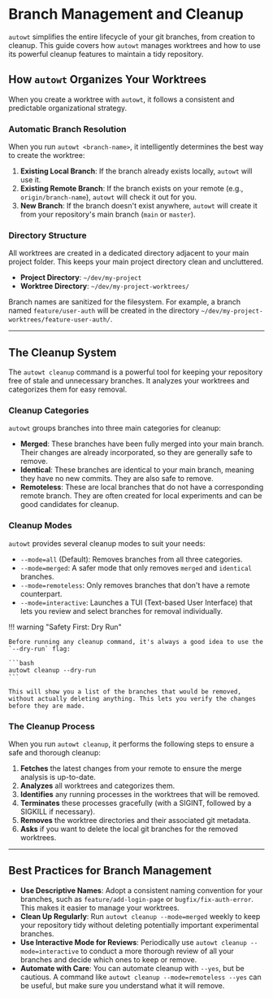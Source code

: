 # Branch Management and Cleanup

`autowt` simplifies the entire lifecycle of your git branches, from creation to cleanup. This guide covers how `autowt` manages worktrees and how to use its powerful cleanup features to maintain a tidy repository.

## How `autowt` Organizes Your Worktrees

When you create a worktree with `autowt`, it follows a consistent and predictable organizational strategy.

### Automatic Branch Resolution

When you run `autowt <branch-name>`, it intelligently determines the best way to create the worktree:

1.  **Existing Local Branch**: If the branch already exists locally, `autowt` will use it.
2.  **Existing Remote Branch**: If the branch exists on your remote (e.g., `origin/branch-name`), `autowt` will check it out for you.
3.  **New Branch**: If the branch doesn't exist anywhere, `autowt` will create it from your repository's main branch (`main` or `master`).

### Directory Structure

All worktrees are created in a dedicated directory adjacent to your main project folder. This keeps your main project directory clean and uncluttered.

*   **Project Directory**: `~/dev/my-project`
*   **Worktree Directory**: `~/dev/my-project-worktrees/`

Branch names are sanitized for the filesystem. For example, a branch named `feature/user-auth` will be created in the directory `~/dev/my-project-worktrees/feature-user-auth/`.

---

## The Cleanup System

The `autowt cleanup` command is a powerful tool for keeping your repository free of stale and unnecessary branches. It analyzes your worktrees and categorizes them for easy removal.

### Cleanup Categories

`autowt` groups branches into three main categories for cleanup:

*   **Merged**: These branches have been fully merged into your main branch. Their changes are already incorporated, so they are generally safe to remove.
*   **Identical**: These branches are identical to your main branch, meaning they have no new commits. They are also safe to remove.
*   **Remoteless**: These are local branches that do not have a corresponding remote branch. They are often created for local experiments and can be good candidates for cleanup.

### Cleanup Modes

`autowt` provides several cleanup modes to suit your needs:

*   `--mode=all` (Default): Removes branches from all three categories.
*   `--mode=merged`: A safer mode that only removes `merged` and `identical` branches.
*   `--mode=remoteless`: Only removes branches that don't have a remote counterpart.
*   `--mode=interactive`: Launches a TUI (Text-based User Interface) that lets you review and select branches for removal individually.

!!! warning "Safety First: Dry Run"

    Before running any cleanup command, it's always a good idea to use the `--dry-run` flag:

    ```bash
    autowt cleanup --dry-run
    ```

    This will show you a list of the branches that would be removed, without actually deleting anything. This lets you verify the changes before they are made.

### The Cleanup Process

When you run `autowt cleanup`, it performs the following steps to ensure a safe and thorough cleanup:

1.  **Fetches** the latest changes from your remote to ensure the merge analysis is up-to-date.
2.  **Analyzes** all worktrees and categorizes them.
3.  **Identifies** any running processes in the worktrees that will be removed.
4.  **Terminates** these processes gracefully (with a SIGINT, followed by a SIGKILL if necessary).
5.  **Removes** the worktree directories and their associated git metadata.
6.  **Asks** if you want to delete the local git branches for the removed worktrees.

---

## Best Practices for Branch Management

*   **Use Descriptive Names**: Adopt a consistent naming convention for your branches, such as `feature/add-login-page` or `bugfix/fix-auth-error`. This makes it easier to manage your worktrees.
*   **Clean Up Regularly**: Run `autowt cleanup --mode=merged` weekly to keep your repository tidy without deleting potentially important experimental branches.
*   **Use Interactive Mode for Reviews**: Periodically use `autowt cleanup --mode=interactive` to conduct a more thorough review of all your branches and decide which ones to keep or remove.
*   **Automate with Care**: You can automate cleanup with `--yes`, but be cautious. A command like `autowt cleanup --mode=remoteless --yes` can be useful, but make sure you understand what it will remove.

